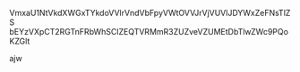 VmxaU1NtVkdXWGxTYkdoVVlrVndVbFpyVWtOVVJrVjVUVlJDYWxZeFNsTlZS
bEYzVXpCT2RGTnFRbWhSClZEQTVRMmR3ZUZveVZUMEtDbTlwZWc9PQoKZGlt

ajw